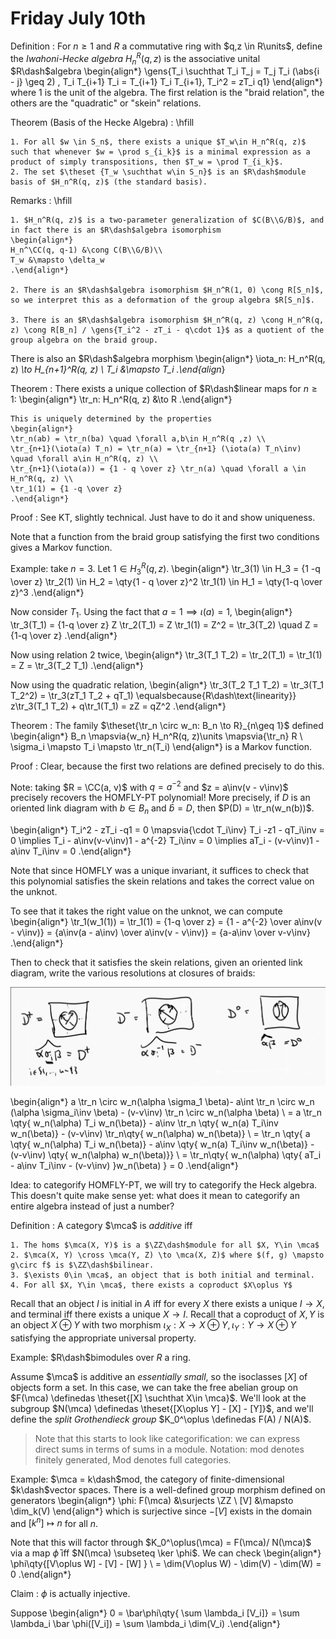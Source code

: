 # Friday July 10th

Definition
:   For $n\geq 1$ and $R$ a commutative ring with $q,z \in R\units$, define the *Iwahoni-Hecke algebra* $H_n^R(q, z)$ is the associative unital $R\dash$algebra 
    \begin{align*}
    \gens{T_i \suchthat T_i T_j = T_j T_i (\abs{i - j} \geq 2) , T_i T_{i+1} T_i = T_{i+1} T_i T_{i+1}, T_i^2 = zT_i q1}
    \end{align*}
    where $1$ is the unit of the algebra.
    The first relation is the "braid relation", the others are the "quadratic" or "skein" relations.

Theorem (Basis of the Hecke Algebra)
:   \hfill

    1. For all $w \in S_n$, there exists a unique $T_w\in H_n^R(q, z)$ such that whenever $w = \prod s_{i_k}$ is a minimal expression as a product of simply transpositions, then $T_w = \prod T_{i_k}$.
    2. The set $\theset {T_w \suchthat w\in S_n}$ is an $R\dash$module basis of $H_n^R(q, z)$ (the standard basis).


Remarks
:   \hfill

    1. $H_n^R(q, z)$ is a two-parameter generalization of $C(B\\G/B)$, and in fact there is an $R\dash$algebra isomorphism 
    \begin{align*}
    H_n^\CC(q, q-1) &\cong C(B\\G/B)\\
    T_w &\mapsto \delta_w
    .\end{align*}

    2. There is an $R\dash$algebra isomorphism $H_n^R(1, 0) \cong R[S_n]$, so we interpret this as a deformation of the group algebra $R[S_n]$.

    3. There is an $R\dash$algebra isomorphism $H_n^R(q, z) \cong H_n^R(q, z) \cong R[B_n] / \gens{T_i^2 - zT_i - q\cdot 1}$ as a quotient of the group algebra on the braid group.

There is also an $R\dash$algebra morphism
\begin{align*}
\iota_n: H_n^R(q, z) *\to H_{n+1}^R(q, z) \\
T_i &\mapsto T_i
.\end{align*}

Theorem
:   There exists a unique collection of $R\dash$linear maps for $n\geq 1$:
    \begin{align*}
    \tr_n: H_n^R(q, z) &\to R
    .\end{align*}

    This is uniquely determined by the properties
    \begin{align*}
    \tr_n(ab) = \tr_n(ba) \quad \forall a,b\in H_n^R(q ,z) \\
    \tr_{n+1}(\iota(a) T_n) = \tr_n(a) = \tr_{n+1} (\iota(a) T_n\inv) \quad \forall a\in H_n^R(q, z) \\
    \tr_{n+1}(\iota(a)) = {1 - q \over z} \tr_n(a) \quad \forall a \in H_n^R(q, z) \\
    \tr_1(1) = {1 -q \over z}
    .\end{align*}

Proof
: See KT, slightly technical. Just have to do it and show uniqueness.

Note that a function from the braid group satisfying the first two conditions gives a Markov function.


Example: take $n=3$.
Let $1\in H_3^R(q, z)$.
\begin{align*}
\tr_3(1) \in H_3 = {1 -q \over z} \tr_2(1) \in H_2 = \qty{1 - q \over z}^2 \tr_1(1) \in H_1 = \qty{1-q \over z}^3
.\end{align*}

Now consider $T_1$. 
Using the fact that $a=1 \implies \iota(a) = 1$,
\begin{align*}
\tr_3(T_1) = {1-q \over z} Z \tr_2(T_1) = Z \tr_1(1) = Z^2 = \tr_3(T_2) \quad Z = {1-q \over z}
.\end{align*}

Now using relation 2 twice,
\begin{align*}
\tr_3(T_1 T_2) = \tr_2(T_1) = \tr_1(1) = Z = \tr_3(T_2 T_1)
.\end{align*}

Now using the quadratic relation,
\begin{align*}
\tr_3(T_2 T_1 T_2) = \tr_3(T_1 T_2^2) = \tr_3(zT_1 T_2 + qT_1) \equalsbecause{R\dash\text{linearity}} z\tr_3(T_1 T_2) + q\tr_1(T_1) = zZ = qZ^2
.\end{align*}

Theorem
:   The family $\theset{\tr_n \circ w_n: B_n \to R}_{n\geq 1}$ defined
    \begin{align*}
    B_n \mapsvia{w_n} H_n^R(q, z)\units \mapsvia{\tr_n} R \\
    \sigma_i \mapsto T_i \mapsto \tr_n(T_i)
    \end{align*}
    is a Markov function.


Proof
: Clear, because the first two relations are defined precisely to do this.

Note: taking $R = \CC(a, v)$ with $q = a^{-2}$ and $z = a\inv(v - v\inv)$ precisely recovers the HOMFLY-PT polynomial!
More precisely, if $D$ is an oriented link diagram with $b\in B_n$ and $\hat b = D$, then $P(D) = \tr_n(w_n(b))$.

\begin{align*}
T_i^2 - zT_i -q1 = 0 \mapsvia{\cdot T_i\inv} T_i -z1 - qT_i\inv = 0 \implies T_i - a\inv(v-v\inv)1 - a^{-2} T_i\inv = 0 \implies aT_i - (v-v\inv)1 - a\inv T_i\inv = 0
.\end{align*}

Note that since HOMFLY was a unique invariant, it suffices to check that this polynomial satisfies the skein relations and takes the correct value on the unknot.

To see that it takes the right value on the unknot, we can compute
\begin{align*}
\tr_1(w_1(1)) = \tr_1(1) = {1-q \over z} = {1 - a^{-2} \over a\inv(v - v\inv)} = {a\inv(a - a\inv) \over a\inv(v - v\inv)} = {a-a\inv \over v-v\inv}
.\end{align*}

Then to check that it satisfies the skein relations,
given an oriented link diagram, write the various resolutions at closures of braids:

![](figures/image_2020-07-10-11-40-29.png)


\begin{align*}
a \tr_n \circ w_n(\alpha \sigma_1 \beta)- a\int \tr_n \circ w_n (\alpha \sigma_i\inv \beta) - (v-v\inv) \tr_n \circ w_n(\alpha \beta) \\
= a \tr_n \qty{ w_n(\alpha) T_i w_n(\beta)} - a\inv \tr_n \qty{ w_n(a) T_i\inv w_n(\beta)} - (v-v\inv) \tr_n\qty{ w_n(\alpha) w_n(\beta)} \\
= \tr_n \qty{ a \qty{ w_n(\alpha) T_i w_n(\beta)} - a\inv \qty{ w_n(a) T_i\inv w_n(\beta)} - (v-v\inv) \qty{ w_n(\alpha) w_n(\beta)}} \\
= \tr_n\qty{ w_n(\alpha) \qty{ aT_i - a\inv T_i\inv - (v-v\inv)  }w_n(\beta) } 
= 0
.\end{align*}

Idea: to categorify HOMFLY-PT, we will try to categorify the Heck algebra.
This doesn't quite make sense yet: what does it mean to categorify an entire algebra instead of just a number?

Definition
:   A category $\mca$ is *additive* iff

    1. The homs $\mca(X, Y)$ is a $\ZZ\dash$module for all $X, Y\in \mca$
    2. $\mca(X, Y) \cross \mca(Y, Z) \to \mca(X, Z)$ where $(f, g) \mapsto g\circ f$ is $\ZZ\dash$bilinear.
    3. $\exists 0\in \mca$, an object that is both initial and terminal.
    4. For all $X, Y\in \mca$, there exists a coproduct $X\oplus Y$


Recall that an object $I$ is initial in $A$ iff for every $X$ there exists a unique $I\to X$, and terminal iff there exists a unique $X\to I$.
Recall that a coproduct of $X, Y$ is an object $X\oplus Y$ with two morphism $\iota_X: X\to X\oplus Y, \iota_Y: Y\to X\oplus Y$ satisfying the appropriate universal property.

Example: $R\dash$bimodules over $R$ a ring.

Assume $\mca$ is additive an *essentially small*, so the isoclasses $[X]$ of objects form a set.
In this case, we can take the free abelian group on $F(\mca) \definedas \theset{[X] \suchthat X\in \mca}$.
We'll look at the subgroup $N(\mca) \definedas \theset{[X\oplus Y] - [X] - [Y]}$, and we'll define the *split Grothendieck group* $K_0^\oplus \definedas F(A) / N(A)$.

> Note that this starts to look like categorification: we can express direct sums in terms of sums in a module.
> Notation: mod denotes finitely generated, Mod denotes full categories.


Example: $\mca = k\dash$mod, the category of finite-dimensional $k\dash$vector spaces.
There is a well-defined group morphism defined on generators
\begin{align*}
\phi: F(\mca) &\surjects \ZZ \\
[V] &\mapsto \dim_k(V)
\end{align*}
which is surjective since $-[V]$ exists in the domain and $[k^n] \mapsto n$ for all $n$.

Note that this will factor through $K_0^\oplus(\mca) = F(\mca)/ N(\mca)$ via a map $\bar\phi$ iff $N(\mca) \subseteq \ker \phi$.
We can check
\begin{align*}
\phi\qty{[V\oplus W] - [V] - [W] } \\
= \dim(V\oplus W) - \dim(V) - \dim(W) = 0
.\end{align*}

Claim
: $\phi$ is actually injective.

Suppose 
\begin{align*}
0 = \bar\phi\qty{ \sum \lambda_i [V_i]} = \sum \lambda_i \bar \phi([V_i]) = \sum \lambda_i \dim(V_i)
.\end{align*}

